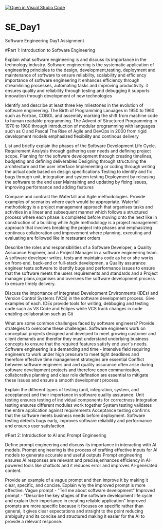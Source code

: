  [![Open in Visual Studio Code](https://classroom.github.com/assets/open-in-vscode-2e0aaae1b6195c2367325f4f02e2d04e9abb55f0b24a779b69b11b9e10269abc.svg)](https://classroom.github.com/online_ide?assignment_repo_id=18456497&assignment_repo_type=AssignmentRepo)
# SE_Day1
Software Engineering Day1 Assignment

#Part 1: Introduction to Software Engineering

Explain what software engineering is and discuss its importance in the technology industry.
Software engineering is the systematic application of engineering principles to the design, development,testing, deployment and maintenance of software to ensure reliability, scalability and efficiency 
importance of software engineering
it enhances efficiency through streamlining processes, automating tasks and improving productivity.
it ensures quality and reliability through testing and debugging
it supports innovation through development of new technologies


Identify and describe at least three key milestones in the evolution of software engineering.
The Birth of Programming Lanuages in 1950 to 1960 such as Fortran, COBOL and assembly marking the shift from machine code to human readable programming.
The Advent of Structured Programming in 1970 to 1980 through introduction of modular programming with languages such as C and Pascal
The Rise of Agile and DevOps in 2000 from rigid development models emphasized flexibility and continous delivery


List and briefly explain the phases of the Software Development Life Cycle.
Requirement Analysis through gathering user needs and defining project scope.
Planning for the software development through creating timelines, budgeting and defining deliverables
Designing through structuring the architecture and the user interface
Implementing or coding through writing the actual code based on design specifications
Testing to identify and fix bugs through unit, integration and system testing
Deployment by releasing the software to the end user
Maintaining and updating by fixing issues, improving performance and adding features


Compare and contrast the Waterfall and Agile methodologies. Provide examples of scenarios where each would be appropriate.
Waterfall methodology is a project management approach that organises tasks and activities in a linear and subsequent manner which follows a structured process where each phase is completed before moving onto the next like in construction of a building while Agile methodology is a project management approach that involves breaking the project into phases and emphasizing continous collaboration and improvement where planning, executing and evaluating  are followed like in restaurant orders


Describe the roles and responsibilities of a Software Developer, a Quality Assurance Engineer, and a Project Manager in a software engineering team.
A software developer writes, tests and maintains code as he or she works on front-end, back-end or full-stack developmen, a Quality assurance engineer tests software to identify bugs and performance issues to ensure that the software meets the users requirements and standards and a Project manager plans,organises and oversees the software development process to ensure timely delivery.  


Discuss the importance of Integrated Development Environments (IDEs) and Version Control Systems (VCS) in the software development process. Give examples of each.
IDEs provide tools for writing, debbuging and testing code such as VS Code and Eclipes while VCS track changes in code enabling collaboration such as Git



What are some common challenges faced by software engineers? Provide strategies to overcome these challenges.
Software engineers work on conceptual projects designed and develped to meet growing customer and client demands and therefor they must understand underlying business concepts to ensure that the required features satisfy end user's needs.
Software engineering is a demanding and time - intensive field requiring engineers to work under high pressure to meet tight deadlines and therefore effective time management strategies are essential
Conflict between software engineers and and quality assurance often arise during software development projects and therefore open communication, collaborative planning and clear role defination are essential to mitigate these issues and ensure a smooth development process.


Explain the different types of testing (unit, integration, system, and acceptance) and their importance in software quality assurance.
Unit testing ensures testing of individual components for correctness
Integration testing ensures different modules work together
System testing validates the entire application against requirements
Acceptance testing confirms that the software meets business needs before deployment.
Software testing detects bugs early, improves software reliability and performance and ensures user satisfaction.


#Part 2: Introduction to AI and Prompt Engineering


Define prompt engineering and discuss its importance in interacting with AI models.
Prompt engineering is the process of crafting effective inputs for AI models to generate accurate and useful outputs
Prompt engineering ensures AI responses are relevant and precise,enhances efficiency in AI-powered tools like chatbots and it reduces error and improves AI-generated content.


Provide an example of a vague prompt and then improve it by making it clear, specific, and concise. Explain why the improved prompt is more effective.
Vague prompt - "Tell me about software development"
Improved prompt - "Describe the key stages of the software development life cycle and explain their importance in creating reliable application"
Improved prompts are more specific because it focuses on specific rather than general, it gives clear expectations and straight to the point reducing ambiguity and its concise and structured making it easier for the AI to provide a relevant response.

